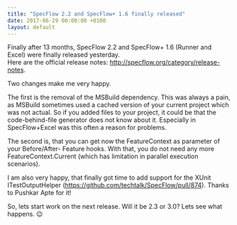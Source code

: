 ```yaml
---
title: "SpecFlow 2.2 and SpecFlow+ 1.6 finally released"
date: 2017-06-29 00:00:00 +0100
layout: default
---
```


Finally after 13 months, SpecFlow 2.2 and SpecFlow+ 1.6 (Runner and Excel) were finally released yesterday.   
Here are the official release notes: http://specflow.org/category/release-notes.

Two changes make me very happy.

The first is the removal of the MSBuild dependency. This was always a pain, as MSBuild sometimes used a cached version of your current project which was not actual. So if you added files to your project, it could be that the code-behind-file generator does not know about it.
Especially in SpecFlow+Excel was this often a reason for problems.

The second is, that you can get now the FeatureContext as parameter of your Before/After- Feature hooks. With that, you do not need any more FeatureContext.Current (which has limitation in parallel execution scenarios).

I am also very happy, that finally got time to add support for the XUnit ITestOutputHelper (https://github.com/techtalk/SpecFlow/pull/874). Thanks to Pushkar Apte for it!

So, lets start work on the next release. Will it be 2.3 or 3.0? Lets see what happens. 😉